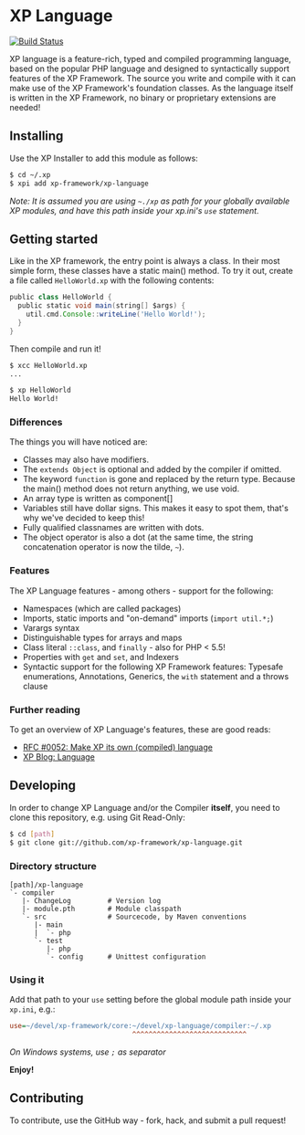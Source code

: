XP Language
===========
[![Build Status](https://secure.travis-ci.org/xp-framework/xp-language.png)](http://travis-ci.org/xp-framework/xp-language)

XP language is a feature-rich, typed and compiled programming language, based on the popular PHP language and designed to syntactically support features of the XP Framework. The source you write and compile with it can make use of the XP Framework's foundation classes. As the language itself is written in the XP Framework, no binary or proprietary extensions are needed! 

Installing
----------
Use the XP Installer to add this module as follows:

```sh
$ cd ~/.xp
$ xpi add xp-framework/xp-language
```

*Note: It is assumed you are using `~./xp` as path for your globally available XP modules, and have this path inside your xp.ini's `use` statement.*

Getting started
---------------
Like in the XP framework, the entry point is always a class. In their most simple form, these classes have a static main() method. To try it out, create a file called `HelloWorld.xp` with the following contents:

```groovy
public class HelloWorld {
  public static void main(string[] $args) {
    util.cmd.Console::writeLine('Hello World!');
  }
}
```

Then compile and run it!

```sh
$ xcc HelloWorld.xp
...

$ xp HelloWorld
Hello World!
```

### Differences
The things you will have noticed are:

* Classes may also have modifiers.
* The `extends Object` is optional and added by the compiler if omitted.
* The keyword `function` is gone and replaced by the return type. Because the main() method does not return anything, we use void.
* An array type is written as component[]
* Variables still have dollar signs. This makes it easy to spot them, that's why we've decided to keep this!
* Fully qualified classnames are written with dots.
* The object operator is also a dot (at the same time, the string concatenation operator is now the tilde, `~`).

### Features
The XP Language features - among others - support for the following:

* Namespaces (which are called packages)
* Imports, static imports and "on-demand" imports (`import util.*;`)
* Varargs syntax
* Distinguishable types for arrays and maps
* Class literal `::class`, and `finally` - also for PHP < 5.5!
* Properties with `get` and `set`, and Indexers
* Syntactic support for the following XP Framework features: Typesafe enumerations, Annotations, Generics, the `with` statement and a throws clause

### Further reading
To get an overview of XP Language's features, these are good reads:

* [RFC #0052: Make XP its own (compiled) language](https://github.com/xp-framework/rfc/issues/52)
* [XP Blog: Language](http://news.planet-xp.net/category/17/Language/)

Developing
----------
In order to change XP Language and/or the Compiler **itself**, you need to clone this repository, e.g. using Git Read-Only:

```sh
$ cd [path]
$ git clone git://github.com/xp-framework/xp-language.git
```

### Directory structure
```
[path]/xp-language
`- compiler
   |- ChangeLog         # Version log
   |- module.pth        # Module classpath
   `- src               # Sourcecode, by Maven conventions
      |- main
      |  `- php
      `- test
         |- php
         `- config      # Unittest configuration
```

### Using it
Add that path to your `use` setting before the global module path inside your `xp.ini`, e.g.:

```ini
use=~/devel/xp-framework/core:~/devel/xp-language/compiler:~/.xp
                              ^^^^^^^^^^^^^^^^^^^^^^^^^^^^
```

*On Windows systems, use `;` as separator*

**Enjoy!**

Contributing
------------
To contribute, use the GitHub way - fork, hack, and submit a pull request!

